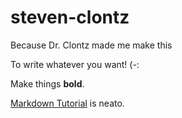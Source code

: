 # steven-clontz

Because Dr. Clontz made me make this

To write whatever you want! (-:

Make things **bold**.

[Markdown Tutorial](https://www.markdowntutorial.com/) is neato.
